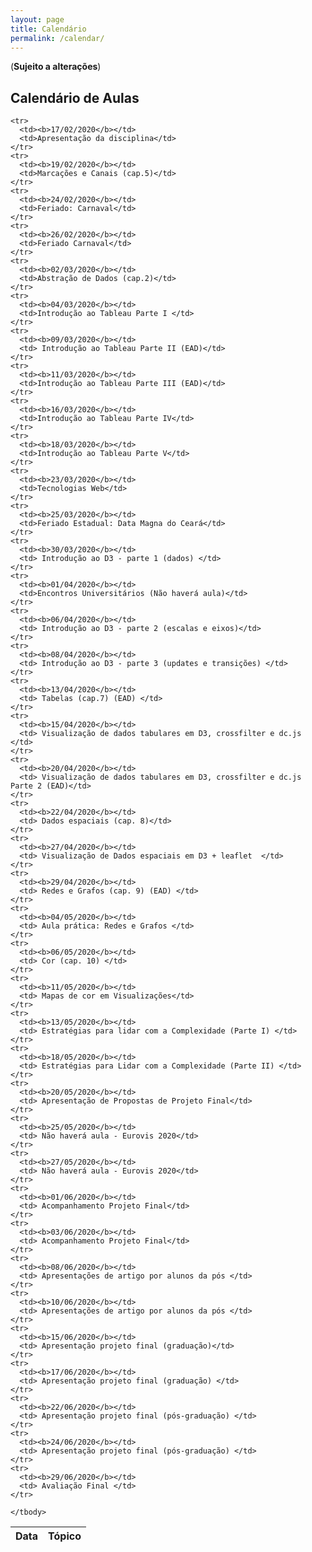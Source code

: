 ```yaml
---
layout: page
title: Calendário
permalink: /calendar/
---
```


(**Sujeito a alterações**)

## Calendário de Aulas

<table width="100%">
  <thead>
    <tr>
      <th>Data</th>
      <th>Tópico</th>
    </tr>
  </thead>
  <tbody>

    <tr>
      <td><b>17/02/2020</b></td>
      <td>Apresentação da disciplina</td>
    </tr>
    <tr>
      <td><b>19/02/2020</b></td>
      <td>Marcações e Canais (cap.5)</td>
    </tr>
    <tr>
      <td><b>24/02/2020</b></td>
      <td>Feriado: Carnaval</td>
    </tr>
    <tr>
      <td><b>26/02/2020</b></td>
      <td>Feriado Carnaval</td>
    </tr>
    <tr>
      <td><b>02/03/2020</b></td>
      <td>Abstração de Dados (cap.2)</td>
    </tr>
    <tr>
      <td><b>04/03/2020</b></td>
      <td>Introdução ao Tableau Parte I </td>
    </tr>
    <tr>
      <td><b>09/03/2020</b></td>
      <td> Introdução ao Tableau Parte II (EAD)</td>
    </tr>
    <tr>
      <td><b>11/03/2020</b></td>
      <td>Introdução ao Tableau Parte III (EAD)</td>
    </tr>
    <tr>
      <td><b>16/03/2020</b></td>
      <td>Introdução ao Tableau Parte IV</td>
    </tr>
    <tr>
      <td><b>18/03/2020</b></td>
      <td>Introdução ao Tableau Parte V</td>
    </tr>
    <tr>
      <td><b>23/03/2020</b></td>
      <td>Tecnologias Web</td>
    </tr>
    <tr>
      <td><b>25/03/2020</b></td>
      <td>Feriado Estadual: Data Magna do Ceará</td>
    </tr>
    <tr>
      <td><b>30/03/2020</b></td>
      <td> Introdução ao D3 - parte 1 (dados) </td>
    </tr>
    <tr>
      <td><b>01/04/2020</b></td>
      <td>Encontros Universitários (Não haverá aula)</td>
    </tr>
    <tr>
      <td><b>06/04/2020</b></td>
      <td> Introdução ao D3 - parte 2 (escalas e eixos)</td>
    </tr>
    <tr>
      <td><b>08/04/2020</b></td>
      <td> Introdução ao D3 - parte 3 (updates e transições) </td>
    </tr>
    <tr>
      <td><b>13/04/2020</b></td>
      <td> Tabelas (cap.7) (EAD) </td>
    </tr>
    <tr>
      <td><b>15/04/2020</b></td>
      <td> Visualização de dados tabulares em D3, crossfilter e dc.js </td>
    </tr>
    <tr>
      <td><b>20/04/2020</b></td>
      <td> Visualização de dados tabulares em D3, crossfilter e dc.js Parte 2 (EAD)</td>
    </tr>
    <tr>
      <td><b>22/04/2020</b></td>
      <td> Dados espaciais (cap. 8)</td>
    </tr>
    <tr>
      <td><b>27/04/2020</b></td>
      <td> Visualização de Dados espaciais em D3 + leaflet  </td>
    </tr>
    <tr>
      <td><b>29/04/2020</b></td>
      <td> Redes e Grafos (cap. 9) (EAD) </td>
    </tr>
    <tr>
      <td><b>04/05/2020</b></td>
      <td> Aula prática: Redes e Grafos </td>
    </tr>
    <tr>
      <td><b>06/05/2020</b></td>
      <td> Cor (cap. 10) </td>
    </tr>
    <tr>
      <td><b>11/05/2020</b></td>
      <td> Mapas de cor em Visualizações</td>
    </tr>
    <tr>
      <td><b>13/05/2020</b></td>
      <td> Estratégias para lidar com a Complexidade (Parte I) </td>
    </tr>
    <tr>
      <td><b>18/05/2020</b></td>
      <td> Estratégias para Lidar com a Complexidade (Parte II) </td>
    </tr>
    <tr>
      <td><b>20/05/2020</b></td>
      <td> Apresentação de Propostas de Projeto Final</td>
    </tr>
    <tr>
      <td><b>25/05/2020</b></td>
      <td> Não haverá aula - Eurovis 2020</td>
    </tr>
    <tr>
      <td><b>27/05/2020</b></td>
      <td> Não haverá aula - Eurovis 2020</td>
    </tr>
    <tr>
      <td><b>01/06/2020</b></td>
      <td> Acompanhamento Projeto Final</td>
    </tr>
    <tr>
      <td><b>03/06/2020</b></td>
      <td> Acompanhamento Projeto Final</td>
    </tr>
    <tr>
      <td><b>08/06/2020</b></td>
      <td> Apresentações de artigo por alunos da pós </td>
    </tr>
    <tr>
      <td><b>10/06/2020</b></td>
      <td> Apresentações de artigo por alunos da pós </td>
    </tr>
    <tr>
      <td><b>15/06/2020</b></td>
      <td> Apresentação projeto final (graduação)</td>
    </tr>
    <tr>
      <td><b>17/06/2020</b></td>
      <td> Apresentação projeto final (graduação) </td>
    </tr>
    <tr>
      <td><b>22/06/2020</b></td>
      <td> Apresentação projeto final (pós-graduação) </td>
    </tr>
    <tr>
      <td><b>24/06/2020</b></td>
      <td> Apresentação projeto final (pós-graduação) </td>
    </tr>
    <tr>
      <td><b>29/06/2020</b></td>
      <td> Avaliação Final </td>
    </tr>
    
    </tbody>
</table>